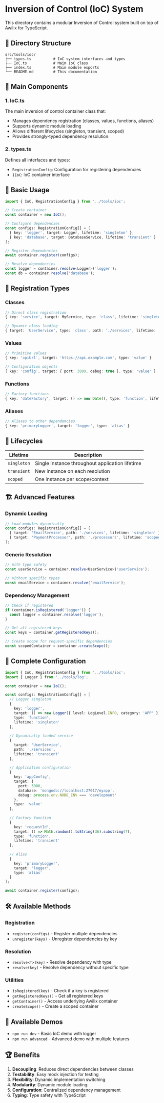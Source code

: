 # Inversion of Control (IoC) System

This directory contains a modular Inversion of Control system built on top of Awilix for TypeScript.

## 📁 Directory Structure

```
src/tools/ioc/
├── types.ts          # IoC system interfaces and types
├── IoC.ts            # Main IoC class
├── index.ts          # Main module exports
└── README.md         # This documentation
```

## 🔧 Main Components

### 1. **IoC.ts**
The main inversion of control container class that:
- Manages dependency registration (classes, values, functions, aliases)
- Supports dynamic module loading
- Allows different lifecycles (singleton, transient, scoped)
- Provides strongly-typed dependency resolution

### 2. **types.ts**
Defines all interfaces and types:
- `RegistrationConfig`: Configuration for registering dependencies
- `IIoC`: IoC container interface

## 🚀 Basic Usage

```typescript
import { IoC, RegistrationConfig } from '../tools/ioc';

// Create container
const container = new IoC();

// Configure dependencies
const configs: RegistrationConfig[] = [
  { key: 'logger', target: Logger, lifetime: 'singleton' },
  { key: 'database', target: DatabaseService, lifetime: 'transient' }
];

// Register dependencies
await container.register(configs);

// Resolve dependencies
const logger = container.resolve<Logger>('logger');
const db = container.resolve('database');
```

## 🎯 Registration Types

### **Classes**
```typescript
// Direct class registration
{ key: 'service', target: MyService, type: 'class', lifetime: 'singleton' }

// Dynamic class loading
{ target: 'UserService', type: 'class', path: './services', lifetime: 'transient' }
```

### **Values**
```typescript
// Primitive values
{ key: 'apiUrl', target: 'https://api.example.com', type: 'value' }

// Configuration objects
{ key: 'config', target: { port: 3000, debug: true }, type: 'value' }
```

### **Functions**
```typescript
// Factory functions
{ key: 'dateFactory', target: () => new Date(), type: 'function', lifetime: 'transient' }
```

### **Aliases**
```typescript
// Aliases to other dependencies
{ key: 'primaryLogger', target: 'logger', type: 'alias' }
```

## 🔄 Lifecycles

| Lifetime | Description |
|----------|-------------|
| `singleton` | Single instance throughout application lifetime |
| `transient` | New instance on each resolution |
| `scoped` | One instance per scope/context |

## 🏗️ Advanced Features

### **Dynamic Loading**
```typescript
// Load modules dynamically
const configs: RegistrationConfig[] = [
  { target: 'EmailService', path: './services', lifetime: 'singleton' },
  { target: 'PaymentProcessor', path: './processors', lifetime: 'scoped' }
];
```

### **Generic Resolution**
```typescript
// With type safety
const userService = container.resolve<UserService>('userService');

// Without specific types
const emailService = container.resolve('emailService');
```

### **Dependency Management**
```typescript
// Check if registered
if (container.isRegistered('logger')) {
  const logger = container.resolve('logger');
}

// Get all registered keys
const keys = container.getRegisteredKeys();

// Create scope for request-specific dependencies
const scopedContainer = container.createScope();
```

## 📝 Complete Configuration

```typescript
import { IoC, RegistrationConfig } from '../tools/ioc';
import { Logger } from '../tools/log';

const container = new IoC();

const configs: RegistrationConfig[] = [
  // Logger singleton
  { 
    key: 'logger', 
    target: () => new Logger({ level: LogLevel.INFO, category: 'APP' }), 
    type: 'function', 
    lifetime: 'singleton' 
  },
  
  // Dynamically loaded service
  { 
    target: 'UserService', 
    path: './services', 
    lifetime: 'transient' 
  },
  
  // Application configuration
  { 
    key: 'appConfig', 
    target: { 
      port: 3000, 
      database: 'mongodb://localhost:27017/myapp',
      debug: process.env.NODE_ENV === 'development'
    }, 
    type: 'value' 
  },
  
  // Factory function
  { 
    key: 'requestId', 
    target: () => Math.random().toString(36).substring(7), 
    type: 'function', 
    lifetime: 'transient' 
  },
  
  // Alias
  { 
    key: 'primaryLogger', 
    target: 'logger', 
    type: 'alias' 
  }
];

await container.register(configs);
```

## 🛠️ Available Methods

### **Registration**
- `register(configs)` - Register multiple dependencies
- `unregister(keys)` - Unregister dependencies by key

### **Resolution**
- `resolve<T>(key)` - Resolve dependency with type
- `resolve(key)` - Resolve dependency without specific type

### **Utilities**
- `isRegistered(key)` - Check if a key is registered
- `getRegisteredKeys()` - Get all registered keys
- `getContainer()` - Access underlying Awilix container
- `createScope()` - Create a scoped container

## 🎪 Available Demos

- `npm run dev` - Basic IoC demo with logger
- `npm run advanced` - Advanced demo with multiple features

## 🏆 Benefits

1. **Decoupling**: Reduces direct dependencies between classes
2. **Testability**: Easy mock injection for testing
3. **Flexibility**: Dynamic implementation switching
4. **Modularity**: Dynamic module loading
5. **Configuration**: Centralized dependency management
6. **Typing**: Type safety with TypeScript 